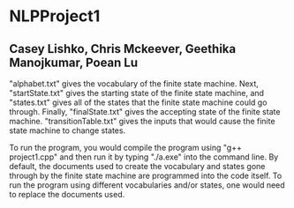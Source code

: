 # NLPProject1
## Casey Lishko, Chris Mckeever, Geethika Manojkumar, Poean Lu

"alphabet.txt" gives the vocabulary of the finite state machine. Next, "startState.txt" gives the starting state of the finite state machine, and "states.txt" gives all of the states that the finite state machine could go through. Finally, "finalState.txt" gives the accepting state of the finite state machine. "transitionTable.txt" gives the inputs that would cause the finite state machine to change states.

To run the program, you would compile the program using "g++ project1.cpp" and then run it by typing "./a.exe" into the command line. By default, the documents used to create the vocabulary and states gone through by the finite state machine are programmed into the code itself. To run the program using different vocabularies and/or states, one would need to replace the documents used. 
